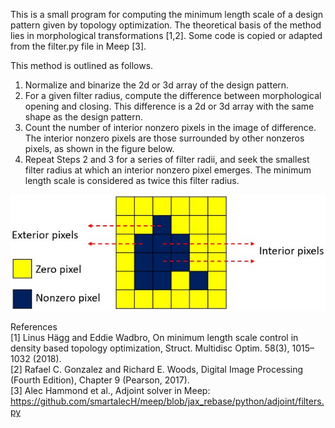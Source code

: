 This is a small program for computing the minimum length scale of a design pattern given by topology optimization. The theoretical basis of the method lies in morphological transformations [1,2]. Some code is copied or adapted from the filter.py file in Meep [3].


This method is outlined as follows.
1. Normalize and binarize the 2d or 3d array of the design pattern.
2. For a given filter radius, compute the difference between morphological opening and closing. This difference is a 2d or 3d array with the same shape as the design pattern.
3. Count the number of interior nonzero pixels in the image of difference. The interior nonzero pixels are those surrounded by other nonzeros pixels, as shown in the figure below.
4. Repeat Steps 2 and 3 for a series of filter radii, and seek the smallest filter radius at which an interior nonzero pixel emerges. The minimum length scale is considered as twice this filter radius.

![image](https://github.com/mawc2019/ruler/blob/main/classification%20of%20pixels.jpg)


References  
[1] Linus Hägg and Eddie Wadbro, On minimum length scale control in density based topology optimization, Struct. Multidisc Optim. 58(3), 1015–1032 (2018).  
[2] Rafael C. Gonzalez and Richard E. Woods, Digital Image Processing (Fourth Edition), Chapter 9 (Pearson, 2017).  
[3] Alec Hammond et al., Adjoint solver in Meep: https://github.com/smartalecH/meep/blob/jax_rebase/python/adjoint/filters.py

